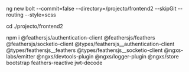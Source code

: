 ng new bolt --commit=false --directory=/projecto/frontend2 --skipGit --routing --style=scss

cd ./projecto/frontend2

npm i @feathersjs/authentication-client @feathersjs/feathers @feathersjs/socketio-client @types/feathersjs__authentication-client @types/feathersjs__feathers @types/feathersjs__socketio-client @ngxs-labs/emitter @ngxs/devtools-plugin @ngxs/logger-plugin @ngxs/store bootstrap feathers-reactive jwt-decode